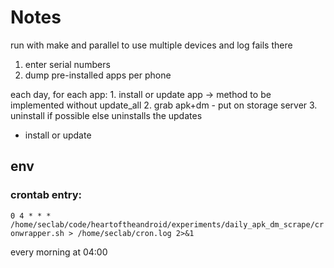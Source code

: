 # Notes

run with make and parallel to use multiple devices and log fails there


1. enter serial numbers
2. dump pre-installed apps per phone

each day, for each app:
    1. install or update app -> method to be implemented without update_all
    2. grab apk+dm
        - put on storage server
    3. uninstall if possible else uninstalls the updates



- install or update


## env

### crontab entry:

`0 4 * * * /home/seclab/code/heartoftheandroid/experiments/daily_apk_dm_scrape/cronwrapper.sh > /home/seclab/cron.log 2>&1`

every morning at 04:00
